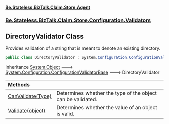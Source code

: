 #### [Be.Stateless.BizTalk.Claim.Store.Agent](README.md 'README')
### [Be.Stateless.BizTalk.Claim.Store.Configuration.Validators](Be.Stateless.BizTalk.Claim.Store.Configuration.Validators.md 'Be.Stateless.BizTalk.Claim.Store.Configuration.Validators')

## DirectoryValidator Class

Provides validation of a string that is meant to denote an existing directory.

```csharp
public class DirectoryValidator : System.Configuration.ConfigurationValidatorBase
```

Inheritance [System.Object](https://docs.microsoft.com/en-us/dotnet/api/System.Object 'System.Object') &#129106; [System.Configuration.ConfigurationValidatorBase](https://docs.microsoft.com/en-us/dotnet/api/System.Configuration.ConfigurationValidatorBase 'System.Configuration.ConfigurationValidatorBase') &#129106; DirectoryValidator

| Methods | |
| :--- | :--- |
| [CanValidate(Type)](DirectoryValidator.CanValidate(Type).md 'Be.Stateless.BizTalk.Claim.Store.Configuration.Validators.DirectoryValidator.CanValidate(System.Type)') | Determines whether the type of the object can be validated. |
| [Validate(object)](DirectoryValidator.Validate(object).md 'Be.Stateless.BizTalk.Claim.Store.Configuration.Validators.DirectoryValidator.Validate(object)') | Determines whether the value of an object is valid. |
